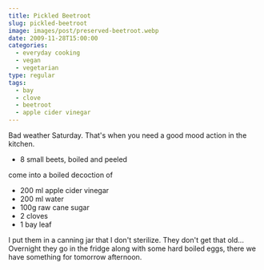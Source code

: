 ```yaml
---
title: Pickled Beetroot
slug: pickled-beetroot
image: images/post/preserved-beetroot.webp
date: 2009-11-28T15:00:00
categories: 
  - everyday cooking
  - vegan
  - vegetarian
type: regular
tags: 
  - bay
  - clove
  - beetroot
  - apple cider vinegar
---
```


Bad weather Saturday. That's when you need a good mood action in the kitchen.

* 8 small beets, boiled and peeled

come into a boiled decoction of

* 200 ml apple cider vinegar 
* 200 ml water 
* 100g raw cane sugar 
* 2 cloves 
* 1 bay leaf

I put them in a canning jar that I don't sterilize. They don't get that old... Overnight they go in the fridge along with some hard boiled eggs, there we have something for tomorrow afternoon.

